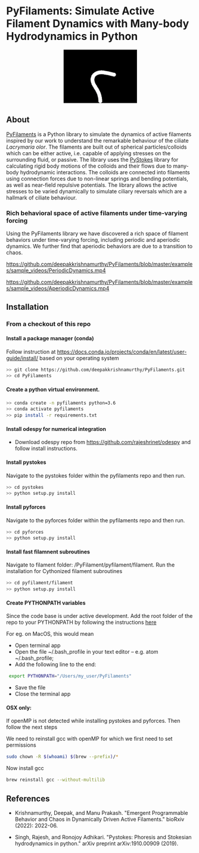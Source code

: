 # PyFilaments: Simulate Active Filament Dynamics with Many-body Hydrodynamics in Python

<p align="center">
  <img src="https://github.com/deepakkrishnamurthy/PyFilaments/blob/master/examples/sample_videos/Wiggly_I_FINAL_AdobeExpress.gif" />
</p>

## About 

[PyFilaments](https://github.com/deepakkrishnamurthy/PyFilaments) is a Python library to simulate the dynamics of active filaments inspired by our work to understand the remarkable behaviour of the ciliate *Lacrymaria olor*. The filaments are built out of spherical particles/colloids which can be either active, i.e. capable of applying stresses on the surrounding fluid, or passive. The library uses the [PyStokes](https://gitlab.com/rajeshrinet/pystokes) library for calculating rigid body motions of the colloids and their flows due to many-body hydrodynamic interactions. The colloids are connected into filaments using connection forces due to non-linear springs and bending potentials, as well as near-field repulsive potentials. The library allows the active stresses to be varied dynamically to simulate ciliary reversals which are a hallmark of ciliate behaviour. 

### Rich behavioral space of active filaments under time-varying forcing
Using the PyFilaments library we have discovered a rich space of filament behaviors under time-varying forcing, including periodic and aperiodic dynamics. We further find that aperiodic behaviors are due to a transition to chaos.


https://github.com/deepakkrishnamurthy/PyFilaments/blob/master/examples/sample_videos/PeriodicDynamics.mp4


https://github.com/deepakkrishnamurthy/PyFilaments/blob/master/examples/sample_videos/AperiodicDynamics.mp4


## Installation

### From a checkout of this repo

#### Install a package manager (conda)
  Follow instruction at https://docs.conda.io/projects/conda/en/latest/user-guide/install/ based on your operating system
  
```bash
>> git clone https://github.com/deepakkrishnamurthy/PyFilaments.git
>> cd PyFilaments
```
#### Create a python virtual environment.
```bash
>> conda create -n pyfilaments python=3.6
>> conda activate pyfilaments
>> pip install -r requirements.txt

```
#### Install odespy for numerical integration

- Download odespy repo from https://github.com/rajeshrinet/odespy and follow install instructions.

#### Install pystokes

Navigate to the pystokes folder within the pyfilaments repo and then run.
```bash
>> cd pystokes
>> python setup.py install
```
#### Install pyforces

Navigate to the pyforces folder within the pyfilaments repo and then run.
```bash
>> cd pyforces
>> python setup.py install
```

#### Install fast filamnent subroutines

Navigate to filament folder: /PyFilament/pyfilament/filament.
Run the installation for Cythonized filament subroutines
```bash
>> cd pyfilament/filament
>> python setup.py install
```

#### Create PYTHONPATH variables
Since the code base is under active development. Add the root folder of the repo to your PYTHONPATH by following the instructions [here](https://bic-berkeley.github.io/psych-214-fall-2016/using_pythonpath.html)

For eg. on MacOS, this would mean
- Open terminal app
- Open the file ~/.bash_profile in your text editor – e.g. atom ~/.bash_profile;
- Add the following line to the end:
```bash
 export PYTHONPATH="/Users/my_user/PyFilaments"
```
- Save the file
- Close the terminal app


#### OSX only: 
If openMP is not detected while installing pystokes and pyforces. Then follow the next steps

We need to reinstall gcc with openMP for which we first need to set permissions
```bash
sudo chown -R $(whoami) $(brew --prefix)/*
```
Now install gcc
```bash
brew reinstall gcc --without-multilib
```

## References

- Krishnamurthy, Deepak, and Manu Prakash. "Emergent Programmable Behavior and Chaos in Dynamically Driven Active Filaments." bioRxiv (2022): 2022-06.

- Singh, Rajesh, and Ronojoy Adhikari. "Pystokes: Phoresis and Stokesian hydrodynamics in python." arXiv preprint arXiv:1910.00909 (2019).





